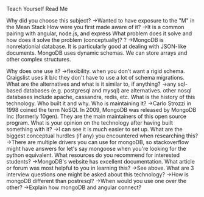Teach Yourself Read Me

Why did you choose this subject?
->Wanted to have exposure to the "M" in the Mean Stack
How were you first made aware of it?
->It is a common pairing with angular, node.js, and express
What problem does it solve and how does it solve the problem (conceptually)?
?
->MongoDB is nonrelationial database. It is particularly good at dealing with JSON-like documents. MongoDB uses dynamic schemas. We can store arrays and other complex structures.

Why does one use it?
->flexibility. when you don't want a rigid schema. Craigslist uses it b/c they don't have to use a lot of schema migrations.
What are the alternatives and what is it similar to, if anything?
->any sql-based databases (e.g. postgresql and mysql) are alternatives. other nosql databases include apache, cassandra, redis, etc.
What is the history of this technology. Who built it and why. Who is maintaining it?
->Carlo Strozzi in 1998 coined the term NoSQl. In 2009, MongoDB was released by MongoDB Inc (formerly 10gen). They are the main maintainers of this open source program.
What is your opinion on the technology after having built something with it?
->I can see it is much easier to set up.
What are the biggest conceptual hurdles (if any) you encountered when researching this?
->There are multiple drivers you can use for mongoDB, so stackoverflow might have answers for let's say mongoose when you're looking for the python equivalent.
What resources do you recommend for interested students?
->MongoDB's website has excellent documentation.
What article or forum was most helpful to you in learning this?
->See above.
What are 3 interview questions one might be asked about this technology?
->How is mongoDB different than postresql?
->When would you use one over the other?
->Explain how mongoDB and angular connect?
